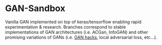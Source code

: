 # GAN-Sandbox
Vanilla GAN implemented on top of keras/tensorflow enabling rapid experimentation &amp; research. Branches correspond to stable implementations of GAN architectures (i.e. ACGan, InfoGAN) and other promising variations of GANs (i.e. [GAN hacks](https://github.com/soumith/ganhacks.git), local adversarial loss, etc...).
